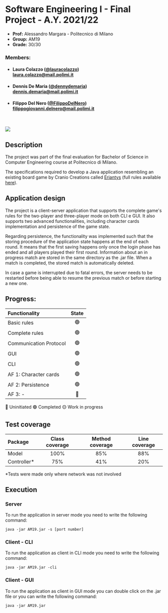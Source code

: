 # Software Engineering I - Final Project  - A.Y. 2021/22
* <b>Prof:</b> Alessandro Margara - Politecnico di Milano
* <b>Group:</b>  AM19
* <b>Grade:</b> 30/30

### Members:
* #### Laura Colazzo ([@lauracolazzo](https://github.com/lauracolazzo)) <br>laura.colazzo@mail.polimi.it
* #### Dennis De Maria ([@dennydemaria](https://github.com/dennydemaria)) <br>dennis.demaria@mail.polimi.it
* #### Filippo Del Nero ([@FilippoDelNero](https://github.com/FilippoDelNero)) <br>filippogiovanni.delnero@mail.polimi.it
<br>

![](https://cf.geekdo-images.com/DzhJxVjMhGQadReXJmbIaQ__opengraph/img/qv98Tqw2-X1Mj-0J6OMlRoVC_Uk=/0x0:2988x1569/fit-in/1200x630/filters:strip_icc()/pic6253341.jpg)

## Description
The project was part of the final evaluation for Bachelor of Science in Computer Engineering course at Politecnico di Milano.

The specifications required to develop a Java application resembling an existing board game by Cranio Creations called [Eriantys](https://craniointernational.com/products/eriantys/) (full rules available [here](https://craniointernational.com/2021/wp-content/uploads/2021/06/Eriantys_rules_small.pdf)).

## Application design
The project is a client-server application that supports the complete game's rules for the two-player and three-player mode on both CLI e GUI. It also supports two advanced functionalities, including character cards implementation and persistence of the game state.

Regarding persistence, the functionality was implemented such that the storing procedure of the application state happens at the end of each round. It means that the first saving happens only once the login phase has ended and all players played their first round.
Information about an in progress match are stored in the same directory as the .jar file. When a match is completed, the stored match is automatically deleted.

In case a game is interrupted due to fatal errors, the server needs to be restarted before being able to resume the previous match or before starting a new one.

## Progress:


| Functionality          |State                                        |
|:-----------------------|:-------------------------------------------:|
| Basic rules            | 🟢 |
| Complete rules         | 🟢 |
| Communication Protocol | 🟢 |
| GUI                    | 🟢 |
| CLI                    | 🟢 |
| AF 1: Character cards  | 🟢 |
| AF 2: Persistence      | 🟢 |
| AF 3: -                | 🔴 |


🔴 Uninitiated
🟢 Completed
🟡 Work in progress

## Test coverage

| Package     | Class coverage | Method coverage | Line coverage |
|:------------|:--------------:|:---------------:|:-------------:|
| Model       |      100%      |       85%       |      88%      |
| Controller* |      75%       |       41%       |      20%      |

*Tests were made only where network was not involved

## Execution
### Server
To run the application in server mode you need to write the following command:
```
java -jar AM19.jar -s [port number]
```

### Client - CLI
To run the application as client in CLI mode you need to write the following command:
```
java -jar AM19.jar -cli 
```

### Client - GUI
To run the application as client in GUI mode you can double click on the .jar file or you can write the following command:
```
java -jar AM19.jar
```
